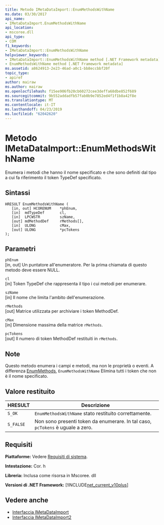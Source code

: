 ```yaml
---
title: Metodo IMetaDataImport::EnumMethodsWithName
ms.date: 03/30/2017
api_name:
- IMetaDataImport.EnumMethodsWithName
api_location:
- mscoree.dll
api_type:
- COM
f1_keywords:
- IMetaDataImport::EnumMethodsWithName
helpviewer_keywords:
- IMetaDataImport::EnumMethodsWithName method [.NET Framework metadata]
- EnumMethodsWithName method [.NET Framework metadata]
ms.assetid: a8624913-2e23-46ad-a0c1-bb8eccbbf20f
topic_type:
- apiref
author: mairaw
ms.author: mairaw
ms.openlocfilehash: f15ee906fb20cb60272cee3deffa68dbe852f689
ms.sourcegitcommit: 9b552addadfb57fab0b9e7852ed4f1f1b8a42f8e
ms.translationtype: MT
ms.contentlocale: it-IT
ms.lasthandoff: 04/23/2019
ms.locfileid: "62042620"
---
```

# <a name="imetadataimportenummethodswithname-method"></a>Metodo IMetaDataImport::EnumMethodsWithName
Enumera i metodi che hanno il nome specificato e che sono definiti dal tipo a cui fa riferimento il token TypeDef specificato.  
  
## <a name="syntax"></a>Sintassi  
  
```  
HRESULT EnumMethodsWithName (  
   [in, out] HCORENUM    *phEnum,  
   [in]  mdTypeDef       cl,  
   [in]  LPCWSTR         szName,  
   [out] mdMethodDef     rMethods[],  
   [in]  ULONG           cMax,  
   [out] ULONG           *pcTokens  
);  
```  
  
## <a name="parameters"></a>Parametri  
 `phEnum`  
 [in, out] Un puntatore all'enumeratore. Per la prima chiamata di questo metodo deve essere NULL.  
  
 `cl`  
 [in] Token TypeDef che rappresenta il tipo i cui metodi per enumerare.  
  
 `szName`  
 [in] Il nome che limita l'ambito dell'enumerazione.  
  
 `rMethods`  
 [out] Matrice utilizzata per archiviare i token MethodDef.  
  
 `cMax`  
 [in] Dimensione massima della matrice `rMethods`.  
  
 `pcTokens`  
 [out] Il numero di token MethodDef restituiti in `rMethods`.  
  
## <a name="remarks"></a>Note  
 Questo metodo enumera i campi e metodi, ma non le proprietà o eventi. A differenza [EnumMethods](../../../../docs/framework/unmanaged-api/metadata/imetadataimport-enummethods-method.md), `EnumMethodsWithName` Elimina tutti i token che non è il nome specificato.  
  
## <a name="return-value"></a>Valore restituito  
  
|HRESULT|Descrizione|  
|-------------|-----------------|  
|`S_OK`|`EnumMethodsWithName` stato restituito correttamente.|  
|`S_FALSE`|Non sono presenti token da enumerare. In tal caso, `pcTokens` è uguale a zero.|  
  
## <a name="requirements"></a>Requisiti  
 **Piattaforme:** Vedere [Requisiti di sistema](../../../../docs/framework/get-started/system-requirements.md).  
  
 **Intestazione:** Cor. h  
  
 **Libreria:** Inclusa come risorsa in Mscoree. dll  
  
 **Versioni di .NET Framework:** [!INCLUDE[net_current_v10plus](../../../../includes/net-current-v10plus-md.md)]  
  
## <a name="see-also"></a>Vedere anche

- [Interfaccia IMetaDataImport](../../../../docs/framework/unmanaged-api/metadata/imetadataimport-interface.md)
- [Interfaccia IMetaDataImport2](../../../../docs/framework/unmanaged-api/metadata/imetadataimport2-interface.md)
